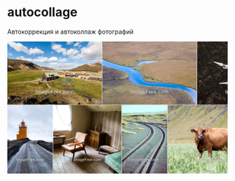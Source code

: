 # autocollage
Автокоррекция и автоколлаж фотографий


![alt text](https://raw.githubusercontent.com/tarbagan/autocollage/master/out_photo/collage_07082020213522.jpg)
